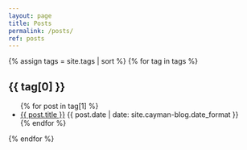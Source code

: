 ```yaml
---
layout: page
title: Posts
permalink: /posts/
ref: posts
---
```


<div class="posts-page">
{% assign tags = site.tags | sort %}
{% for tag in tags %}
  <h2 id="{{ tag[0] | slugify }}">{{ tag[0] }}</h2>
  <ul>
    {% for post in tag[1] %}
      <li>
        <a href="{{ post.url | relative_url }}">{{ post.title }}</a>
        <span class="post-date">{{ post.date | date: site.cayman-blog.date_format }}</span>
      </li>
    {% endfor %}
  </ul>
{% endfor %}
</div> 